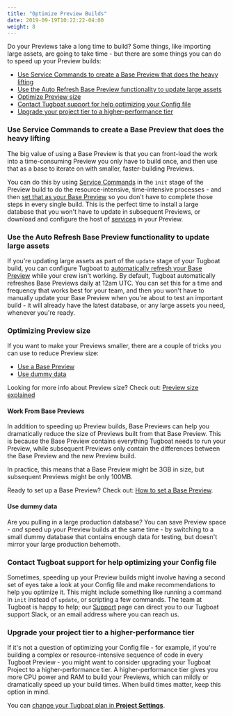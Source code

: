 ```yaml
---
title: "Optimize Preview Builds"
date: 2019-09-19T10:22:22-04:00
weight: 8
---
```


Do your Previews take a long time to build? Some things, like importing large
assets, are going to take time - but there are some things you can do to speed
up your Preview builds:

- [Use Service Commands to create a Base Preview that does the heavy lifting](#use-service-commands-to-create-a-base-preview-that-does-the-heavy-lifting)
- [Use the Auto Refresh Base Preview functionality to update large assets](#use-the-auto-refresh-base-preview-functionality-to-update-large-assets)
- [Optimize Preview size](#optimizing-preview-size)
- [Contact Tugboat support for help optimizing your Config file](#contact-tugboat-support-for-help-optimizing-your-config-file)
- [Upgrade your project tier to a higher-performance tier](#upgrade-your-project-tier-to-a-higher-performance-tier)

### Use Service Commands to create a Base Preview that does the heavy lifting

The big value of using a Base Preview is that you can front-load the work into a
time-consuming Preview you only have to build once, and then use that as a base
to iterate on with smaller, faster-building Previews.

You can do this by using
[Service Commands](/setting-up-services/how-to-set-up-services/leverage-service-commands/)
in the `init` stage of the Preview build to do the resource-intensive,
time-intensive processes - and then
[set that as your Base Preview](../../work-with-base-previews/set-a-base-preview/)
so you don't have to complete those steps in every single build. This is the
perfect time to install a large database that you won't have to update in
subsequent Previews, or download and configure the host of
[services](/setting-up-services/) in your Preview.

### Use the Auto Refresh Base Preview functionality to update large assets

If you're updating large assets as part of the `update` stage of your Tugboat
build, you can configure Tugboat to
[automatically refresh your Base Preview](/setting-up-tugboat/select-repo-settings/#refresh-base-previews-automatically)
while your crew isn't working. By default, Tugboat automatically refreshes Base
Previews daily at 12am UTC. You can set this for a time and frequency that works
best for your team, and then you won't have to manually update your Base Preview
when you're about to test an important build - it will already have the latest
database, or any large assets you need, whenever you're ready.

### Optimizing Preview size

If you want to make your Previews smaller, there are a couple of tricks you can
use to reduce Preview size:

- [Use a Base Preview](#work-from-base-previews)
- [Use dummy data](#use-dummy-data)

Looking for more info about Preview size? Check out:
[Preview size explained](../how-previews-work/#preview-size-explained)

#### Work From Base Previews

In addition to speeding up Preview builds, Base Previews can help you
dramatically reduce the size of Previews built from that Base Preview. This is
because the Base Preview contains everything Tugboat needs to run your Preview,
while subsequent Previews only contain the differences between the Base Preview
and the new Preview build.

In practice, this means that a Base Preview might be 3GB in size, but subsequent
Previews might be only 100MB.

Ready to set up a Base Preview? Check out:
[How to set a Base Preview](../../work-with-base-previews/set-a-base-preview/).

#### Use dummy data

Are you pulling in a large production database? You can save Preview space -
_and_ speed up your Preview builds at the same time - by switching to a small
dummy database that contains enough data for testing, but doesn't mirror your
large production behemoth.

### Contact Tugboat support for help optimizing your Config file

Sometimes, speeding up your Preview builds might involve having a second set of
eyes take a look at your Config file and make recommendations to help you
optimize it. This might include something like running a command in `init`
instead of `update`, or scripting a few commands. The team at Tugboat is happy
to help; our [Support](/support/) page can direct you to our Tugboat support
Slack, or an email address where you can reach us.

### Upgrade your project tier to a higher-performance tier

If it's not a question of optimizing your Config file - for example, if you're
building a complex or resource-intensive sequence of code in every Tugboat
Preview - you might want to consider upgrading your Tugboat Project to a
higher-performance tier. A higher-performance tier gives you more CPU power and
RAM to build your Previews, which can mildly or dramatically speed up your build
times. When build times matter, keep this option in mind.

You can
[change your Tugboat plan in **Project Settings**](/tugboat-billing/change-tugboat-plan).
